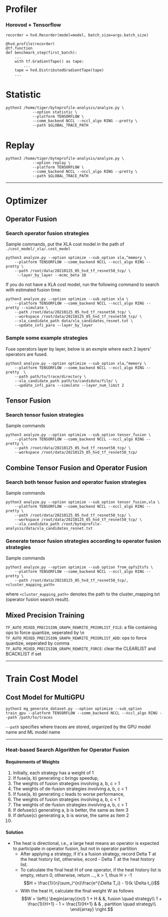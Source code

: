 
# Profiler
### Horovod + Tensorflow
```
recorder = hvd.Recorder(model=model, batch_size=args.batch_size)

@hvd.profile(recorder)
@tf.function
def benchmark_step(first_batch):
    ...
    with tf.GradientTape() as tape:
        ...
    tape = hvd.DistributedGradientTape(tape)
    ...
```

# Statistic
```
python3 /home/tiger/byteprofile-analysis/analyze.py \
            --option statistic \
            --platform TENSORFLOW \
            --comm_backend NCCL --nccl_algo RING --pretty \
            --path $GLOBAL_TRACE_PATH
```

# Replay
```
python3 /home/tiger/byteprofile-analysis/analyze.py \
            --option replay \
            --platform TENSORFLOW \
            --comm_backend NCCL --nccl_algo RING --pretty \
            --path $GLOBAL_TRACE_PATH
```

---
# Optimizer

## Operator Fusion
### Search operator fusion strategies
Sample commands, put the XLA cost model in the path of  `./cost_model/_xla/.cost_model`
```
python3 analyze.py --option optimize --sub_option xla,^memory \
    --platform TENSORFLOW --comm_backend NCCL --nccl_algo RING --pretty \
    --path /root/data/20210125_05_hvd_tf_resnet50_tcp/ \
     --layer_by_layer --mcmc_beta 10
```
If you do not have a XLA cost model, run the following command to search with estimated fusion time:
```
python3 analyze.py --option optimize --sub_option xla \
    --platform TENSORFLOW --comm_backend NCCL --nccl_algo RING --pretty --simulate \
    --path /root/data/20210125_05_hvd_tf_resnet50_tcp/ \
    --workspace /root/data/20210125_05_hvd_tf_resnet50_tcp/ \
    --xla_candidate_path data/xla_candidates_resnet.txt \
    --update_infi_para --layer_by_layer
```

### Sample some example strategies
Fuse operators layer by layer, below is an exmple where each 2 layers' operators are fused.
```
python3 analyze.py --option optimize --sub_option xla,^memory \
    --platform TENSORFLOW --comm_backend NCCL --nccl_algo RING --pretty  \
    --path path/to/trace/directory \
    --xla_candidate_path path/to/candidate/file/ \
    --update_infi_para --simulate --layer_num_limit 2
```

## Tensor Fusion
### Search tensor fusion strategies
Sample commands
```
python3 analyze.py --option optimize --sub_option tensor_fusion \
    --platform TENSORFLOW --comm_backend NCCL --nccl_algo RING --pretty \
    --path /root/data/20210125_05_hvd_tf_resnet50_tcp/ \
    --workspace /root/data/20210125_05_hvd_tf_resnet50_tcp/
```

## Combine Tensor Fusion and Operator Fusion
### Search both tensor fusion and operator fusion strategies
Sample commands
```
python3 analyze.py --option optimize --sub_option tensor_fusion,xla \
    --platform TENSORFLOW --comm_backend NCCL --nccl_algo RING --pretty \
    --path /root/data/20210125_05_hvd_tf_resnet50_tcp/ \
    --workspace /root/data/20210125_05_hvd_tf_resnet50_tcp/ \
    --xla_candidate_path /root/byteprofile-analysis/data/xla_candidates_resnet.txt
```

### Generate tensor fusion strategies according to operator fusion strategies
Sample commands
```
python3 analyze.py --option optimize --sub_option from_opfs2tsfs \
    --platform TENSORFLOW --comm_backend NCCL --nccl_algo RING --pretty \
    --path /root/data/20210125_05_hvd_tf_resnet50_tcp/,<cluster_mapping_path>
```
where `<cluster_mapping_path>` denotes the path to the cluster_mapping.txt (operator fusion search result).


## Mixed Precision Training
`TF_AUTO_MIXED_PRECISION_GRAPH_REWRITE_PRIORLIST_FILE`: a file containing ops to force quantize, seperated by \n
`TF_AUTO_MIXED_PRECISION_GRAPH_REWRITE_PRIORLIST_ADD`: ops to force quantize, seperated by comma
`TF_AUTO_MIXED_PRECISION_GRAPH_REWRITE_FORCE`: clear the CLEARLIST and BCACKLIST if set

---
# Train Cost Model
## Cost Model for MultiGPU

```
python3 mg_generate_dataset.py --option optimize --sub_option train_gpu --platform TENSORFLOW --comm_backend NCCL --nccl_algo RING --path /path/to/traces
```
`--path` specifies where traces are stored, organized by the GPU model name and ML model name

---

### Heat-based Search Algorithm for Operator Fusion
#### Requirements of Weights
1. Initially, each strategy has a weight of 1
2. If fuse(a, b) generating c brings speedup,
  1. The weights of fusion strategies involving a, b, c > 1
  2. The weights of de-fusion strategies involving a, b, c < 1
3. If fuse(a, b) generating c leads to worse performance,
  3. The weights of fusion strategies involving a, b, c < 1
  4. The weights of de-fusion strategies involving a, b, c > 1
4. If defuse(c) generating a, b is better, the same as item 3
5. If defuse(c) generating a, b is worse, the same as item 2
6. 
#### Solution
- The heat is directional, i.e., a large heat means an operator is expected to participate in operator fusion, but not in operator partition
  - After applying a strategy, if it's a fusion strategy, record  Delta T at the heat history list, otherwise, ecord  - Delta T at the heat history list. 
  - To calculate the final heat H of one operator, if the heat history list is empty, return 0, otherwise, return ..., k > 1, thus H > -1
        $$H = \frac{1}{n}\sum_i^{n}\frac{e^{\Delta T_i} - 1}{k \Delta t_i}$$
  - With the heat H, calculate the final weight W as follows
        $$W = \left\{
        \begin{array}{rcl}
        1 + H & &, fusion \quad strategy\\
        1  + \frac{1}{H+1} - 1 = \frac{1}{H+1} & & , partition \quad strategy\\
        \end{array} \right.$$